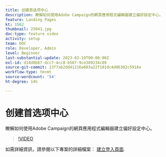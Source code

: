 ```yaml
---
title: 创建首选项中心
description: 瞭解如何使用Adobe Campaign的網頁應用程式編輯器建立偏好設定中心。
feature: Landing Pages
kt: 1562
thumbnail: 25041.jpg
doc-type: feature video
activity: setup
team: DOC
role: Developer, Admin
level: Beginner
last-substantial-update: 2023-03-10T00:00:00Z
exl-id: d14d0b67-dcc7-4cc8-b507-9ce389234c09
source-git-commit: 13f7ab2dd41216a603a22f181dc4d06302c5918a
workflow-type: tm+mt
source-wordcount: '54'
ht-degree: 14%

---
```


# 创建首选项中心

瞭解如何使用Adobe Campaign的網頁應用程式編輯器建立偏好設定中心。

>[!VIDEO](https://video.tv.adobe.com/v/25041?quality=12&learn=on)

如需詳細資訊，請參閱以下專案的詳細檔案： [建立登入頁面](https://experienceleague.adobe.com/docs/campaign-classic/using/designing-content/editing-html-content/creating-a-landing-page.html).
